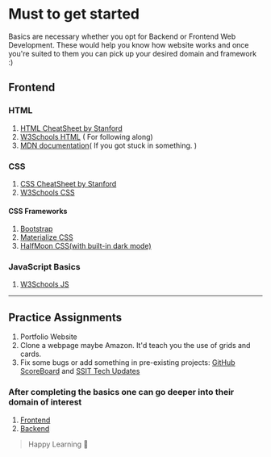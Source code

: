 # Must to get started

Basics are necessary whether you opt for Backend or Frontend Web Development. These would help you know how website works and once you're suited to them you can pick up your desired domain and framework :)


## Frontend

### HTML

1. [HTML CheatSheet by Stanford](https://web.stanford.edu/group/csp/cs21/htmlcheatsheet.pdf)
2. [W3Schools HTML](https://www.w3schools.com/html/) ( For following along)
3. [MDN documentation](https://developer.mozilla.org/en-US/docs/Web/HTML)( If you got stuck in something. )

### CSS

1. [CSS CheatSheet by Stanford](https://web.stanford.edu/group/csp/cs21/csscheatsheet.pdf)
2. [W3Schools CSS](https://www.w3schools.com/css/default.asp)


#### CSS Frameworks

1. [Bootstrap](https://getbootstrap.com/docs/5.0/getting-started/introduction/)
2. [Materialize CSS](https://materializecss.com/)
3. [HalfMoon CSS(with built-in dark mode)](https://www.gethalfmoon.com/)

### JavaScript Basics

1. [W3Schools JS](https://www.w3schools.com/js/default.asp)

---

## Practice Assignments

1. Portfolio Website
2. Clone a webpage maybe Amazon. It'd teach you the use of grids and cards.
3. Fix some bugs or add something in pre-existing projects: [GitHub ScoreBoard](https://github.com/ieeessitvit/GitHub-Scoreboard) and [SSIT Tech Updates](https://github.com/ieeessitvit/Tech-Updates)

### After completing the basics one can go deeper into their domain of interest
1. [Frontend](./Frontend.md)
2. [Backend](./Backend.md)

> Happy Learning 🎉
